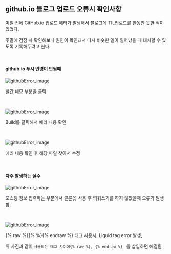 ## github.io 블로그 업로드 오류시 확인사항

며칠 전에 GitHub.io 업로드 에러가 발생해서 블로그에 TIL업로드를 한동안 못한 적이 있었다.

주말에 검점 차 확인해보니 원인이 확인돼서 다시 비슷한 일이 일어났을 때 대처할 수 있도록 기록해두려고 한다.

<br>

#### github.io 푸시 반영이 안될때  

![githubError_image](https://user-images.githubusercontent.com/75712723/194895275-cf5ef26d-a21b-4978-9ba1-0aeb6aa5c392.png)

 빨간 네모 부분을 클릭

<br>

![githubError_image](https://user-images.githubusercontent.com/75712723/194895271-b3630e21-327a-4f01-868c-3e8ce62702c3.png)

Build를 클릭해서 에러 내용 확인

<br>

![githubError_image](https://user-images.githubusercontent.com/75712723/194895279-967b9bb4-ee45-4f94-8054-df2bf7f40f64.png)

에러 내용 확인 후 해당 파일 찾아서 수정

<br>

#### 자주 발생하는 실수

![githubError_image](https://user-images.githubusercontent.com/75712723/194895270-d1b2c6e7-c41a-44d4-9175-aba5baca3c76.png)

포스팅 정보 입력하는 부분에서 콜론(:) 사용 후 띄워쓰기를 하지 않았을때 오류가 발생함. 

<br>

![githubError_image](https://user-images.githubusercontent.com/75712723/194895259-692562be-53bb-4248-987d-79fd3bef61e0.png)

{% raw %}{% %}{% endraw %} 태그 사용시, Liquid tag error 발생,

위 사진과 같이 `사용되는 태그 사이에{% raw %}, {% endraw %} ` 를 삽입하면 해결됨

<br>



